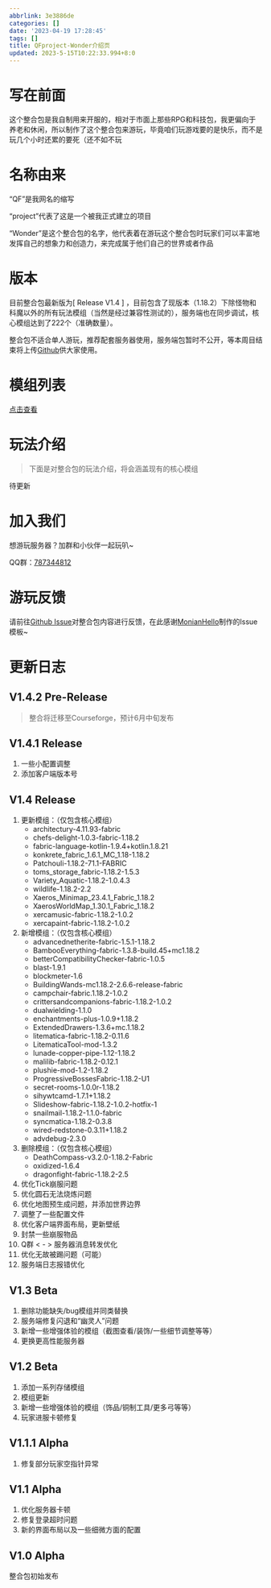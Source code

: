 ```yaml
---
abbrlink: 3e3886de
categories: []
date: '2023-04-19 17:28:45'
tags: []
title: QFproject-Wonder介绍页
updated: 2023-5-15T10:22:33.994+8:0
---
```

# 写在前面

这个整合包是我自制用来开服的，相对于市面上那些RPG和科技包，我更偏向于养老和休闲，所以制作了这个整合包来游玩，毕竟咱们玩游戏要的是快乐，而不是玩几个小时还累的要死（还不如不玩

# 名称由来

“QF”是我网名的缩写

“project”代表了这是一个被我正式建立的项目

“Wonder”是这个整合包的名字，他代表着在游玩这个整合包时玩家们可以丰富地发挥自己的想象力和创造力，来完成属于他们自己的世界或者作品

# 版本

目前整合包最新版为[ Release V1.4 ] ，目前包含了现版本（1.18.2）下除怪物和科魔以外的所有玩法模组（当然是经过兼容性测试的），服务端也在同步调试，核心模组达到了222个（准确数量）。

整合包不适合单人游玩，推荐配套服务器使用，服务端包暂时不公开，等本周目结束将上传[Github](https://github.com/Qian-F/QFserver-Wonder)供大家使用。

# 模组列表

[点击查看](https://moddermore.net/list/7dd02ba3c4)

# 玩法介绍

> 下面是对整合包的玩法介绍，将会涵盖现有的核心模组

待更新

# 加入我们

想游玩服务器？加群和小伙伴一起玩叭~

QQ群：[787344812](http://qm.qq.com/cgi-bin/qm/qr?_wv=1027&k=ewXjxbCPcrGPEYLrrBDuG_Qr4-1ysDP0&authKey=iBmf3waFztVg4VyNlL0%2FpUmkrymbmwAUTS8S47FWFHFnqkHOkmAuTyCSGU%2FbugiQ&noverify=0&group_code=787344812)

# 游玩反馈

请前往[Github Issue](https://github.com/Qian-F/QFserver-Wonder/issues)对整合包内容进行反馈，在此感谢[MonianHello](http://monianhello.top/)制作的Issue模板~

# 更新日志

## V1.4.2 Pre-Release

> 整合将迁移至Courseforge，预计6月中旬发布

## V1.4.1 Release

1. 一些小配置调整
2. 添加客户端版本号

## V1.4 Release

1. 更新模组：（仅包含核心模组）
   * architectury-4.11.93-fabric
   * chefs-delight-1.0.3-fabric-1.18.2
   * fabric-language-kotlin-1.9.4+kotlin.1.8.21
   * konkrete_fabric_1.6.1_MC_1.18-1.18.2
   * Patchouli-1.18.2-71.1-FABRIC
   * toms_storage_fabric-1.18.2-1.5.3
   * Variety_Aquatic-1.18.2-1.0.4.3
   * wildlife-1.18.2-2.2
   * Xaeros_Minimap_23.4.1_Fabric_1.18.2
   * XaerosWorldMap_1.30.1_Fabric_1.18.2
   * xercamusic-fabric-1.18.2-1.0.2
   * xercapaint-fabric-1.18.2-1.0.2
2. 新增模组：（仅包含核心模组）
   * advancednetherite-fabric-1.5.1-1.18.2
   * BambooEverything-fabric-1.3.8-build.45+mc1.18.2
   * betterCompatibilityChecker-fabric-1.0.5
   * blast-1.9.1
   * blockmeter-1.6
   * BuildingWands-mc1.18.2-2.6.6-release-fabric
   * campchair-fabric.1.18.2-1.0.2
   * crittersandcompanions-fabric-1.18.2-1.0.2
   * dualwielding-1.1.0
   * enchantments-plus-1.0.9+1.18.2
   * ExtendedDrawers-1.3.6+mc.1.18.2
   * litematica-fabric-1.18.2-0.11.6
   * LitematicaTool-mod-1.3.2
   * lunade-copper-pipe-1.12-1.18.2
   * malilib-fabric-1.18.2-0.12.1
   * plushie-mod-1.2-1.18.2
   * ProgressiveBossesFabric-1.18.2-U1
   * secret-rooms-1.0.0r-1.18.2
   * sihywtcamd-1.7.1+1.18.2
   * Slideshow-fabric-1.18.2-1.0.2-hotfix-1
   * snailmail-1.18.2-1.1.0-fabric
   * syncmatica-1.18.2-0.3.8
   * wired-redstone-0.3.11+1.18.2
   * advdebug-2.3.0
3. 删除模组：（仅包含核心模组）
   * DeathCompass-v3.2.0-1.18.2-Fabric
   * oxidized-1.6.4
   * dragonfight-fabric-1.18.2-2.5
4. 优化Tick崩服问题
5. 优化圆石无法烧炼问题
6. 优化地图预生成问题，并添加世界边界
7. 调整了一些配置文件
8. 优化客户端界面布局，更新壁纸
9. 封禁一些崩服物品
10. Q群 < - > 服务器消息转发优化
11. 优化无故被踢问题（可能）
12. 服务端日志报错优化

## V1.3 Beta

1. 删除功能缺失/bug模组并同类替换
2. 服务端修复闪退和“幽灵人”问题
3. 新增一些增强体验的模组（截图查看/装饰/一些细节调整等等）
4. 更换更高性能服务器

## V1.2 Beta

1. 添加一系列存储模组
2. 模组更新
3. 新增一些增强体验的模组（饰品/铜制工具/更多弓等等）
4. 玩家进服卡顿修复

## V1.1.1 Alpha

1. 修复部分玩家空指针异常

## V1.1 Alpha

1. 优化服务器卡顿
2. 修复登录超时问题
3. 新的界面布局以及一些细微方面的配置

## V1.0 Alpha

整合包初始发布
